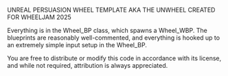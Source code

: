 UNREAL PERSUASION WHEEL TEMPLATE AKA THE UNWHEEL CREATED FOR WHEELJAM 2025

Everything is in the Wheel_BP class, which spawns a Wheel_WBP. The blueprints are reasonably well-commented, and everything is hooked up to an extremely simple input setup in the Wheel_BP.

You are free to distribute or modify this code in accordance with its license, and while not required, attribution is always appreciated.
